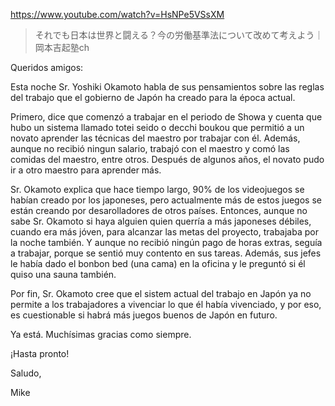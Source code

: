 https://www.youtube.com/watch?v=HsNPe5VSsXM

> それでも日本は世界と闘える？今の労働基準法について改めて考えよう｜岡本吉起塾ch

Queridos amigos:

Esta noche Sr. Yoshiki Okamoto habla de sus pensamientos sobre las reglas del trabajo que el gobierno de Japón ha creado para la época actual. 

Primero, dice que comenzó a trabajar en el periodo de Showa y cuenta que hubo un sistema llamado totei seido o decchi boukou que permitió a un novato aprender las técnicas del maestro por trabajar con él. Además, aunque no recibió ningun salario, trabajó con el maestro y comó las comidas del maestro, entre otros. Después de algunos años, el novato pudo ir a otro maestro para aprender más.

Sr. Okamoto explica que hace tiempo largo, 90% de los videojuegos se habían creado por los japoneses, pero actualmente más de estos juegos se están creando por desarolladores de otros países. Entonces, aunque no sabe Sr. Okamoto si haya alguien quien querría a más japoneses débiles, cuando era más jóven, para alcanzar las metas del proyecto, trabajaba por la noche también. Y aunque no recibió ningún pago de horas extras, seguía a trabajar, porque se sentió muy contento en sus tareas. Además, sus jefes le había dado el bonbon bed (una cama) en la oficina y le preguntó si él quiso una sauna también.

Por fin, Sr. Okamoto cree que el sistem actual del trabajo en Japón ya no permite a los trabajadores a vivenciar lo que él había vivenciado, y por eso, es cuestionable si habrá más juegos buenos de Japón en futuro.

Ya está. Muchísimas gracias como siempre.

¡Hasta pronto!

Saludo,

Mike
